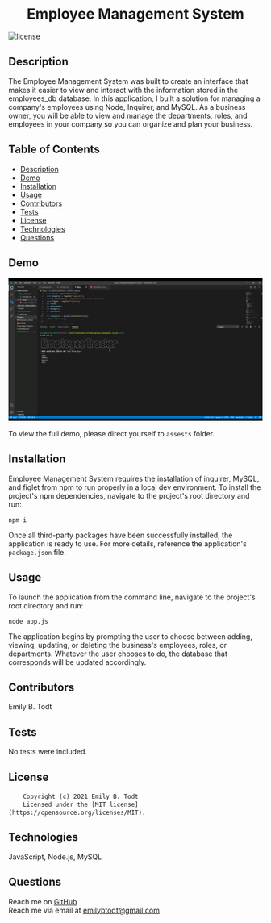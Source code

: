 <h1 align="center">Employee Management System</h1>
  
[![license](https://img.shields.io/static/v1?label=license&message=MIT&color=yellow)](https://opensource.org/licenses/MIT)
  
  ## Description
  The Employee Management System was built to create an interface that makes it easier to view and interact with the information stored in the employees_db database. In this application, I built a solution for managing a company's employees using Node, Inquirer, and MySQL. As a business owner, you will be able to view and manage the departments, roles, and employees in your company so you can organize and plan your business.

  ## Table of Contents
  - [Description](#description)
  - [Demo](#demo)
  - [Installation](#installation)
  - [Usage](#usage)
  - [Contributors](#contributors)
  - [Tests](#tests)
  - [License](#license)
  - [Technologies](#technologies)
  - [Questions](#questions)
  
  ## Demo
  ![Application Preview](assets/Short_Preview.gif)
  
  To view the full demo, please direct yourself to ```assests``` folder.
  
  ## Installation
  Employee Management System requires the installation of inquirer, MySQL, and figlet from npm to run properly in a local dev environment. To install the project's npm dependencies, navigate to the project's root directory and run:

  ```
  npm i
  ``` 
 
 
  Once all third-party packages have been successfully installed, the application is ready to use. For more details, reference the application's ```package.json``` file.
  
  ## Usage
  To launch the application from the command line, navigate to the project's root directory and run:
  ```
  node app.js
  ```
  The application begins by prompting the user to choose between adding, viewing, updating, or deleting the business's employees, roles, or departments. Whatever the user chooses to do, the database that corresponds will be updated accordingly. 
 
  ## Contributors
  Emily B. Todt
 
  ## Tests
  No tests were included.
  
  ## License
        Copyright (c) 2021 Emily B. Todt 
        Licensed under the [MIT license](https://opensource.org/licenses/MIT).
  
  ## Technologies
  JavaScript, Node.js, MySQL
  
  ## Questions
  Reach me on [GitHub](https://www.github.com/todtsies)  
  Reach me via email at <emilybtodt@gmail.com>